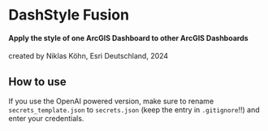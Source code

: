 # DashStyle Fusion
#### Apply the style of one ArcGIS Dashboard to other ArcGIS Dashboards
created by Niklas Köhn, Esri Deutschland, 2024

## How to use
If you use the OpenAI powered version, make sure to rename ``secrets_template.json`` to ``secrets.json`` (keep the entry in ``.gitignore``!!) and enter your credentials.